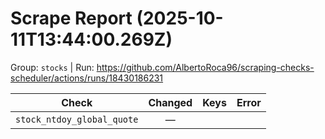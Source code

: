 # Scrape Report (2025-10-11T13:44:00.269Z)

Group: `stocks`  |  Run: https://github.com/AlbertoRoca96/scraping-checks-scheduler/actions/runs/18430186231

| Check | Changed | Keys | Error |
|---|:---:|:--|:--|
| `stock_ntdoy_global_quote` | — |  |  |
